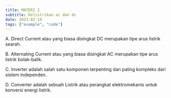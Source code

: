 ```yaml
---
title: MATERI 2
subtitle: Kelistrikan ac dan dc
date: 2023-02-10
tags: ["example", "code"]
---
```


A. Direct Current atau yang biasa disingkat DC merupakan tipe arus listrik searah.

B. Alternating Current atau yang biasa disingkat AC merupakan tipe arus listrik bolak-balik.

C. Inverter adalah salah satu komponen terpenting dan paling kompleks dari sistem independen.

D. Converter adalah sebuah Listrik atau perangkat elektromekanis untuk konversi energi listrik.